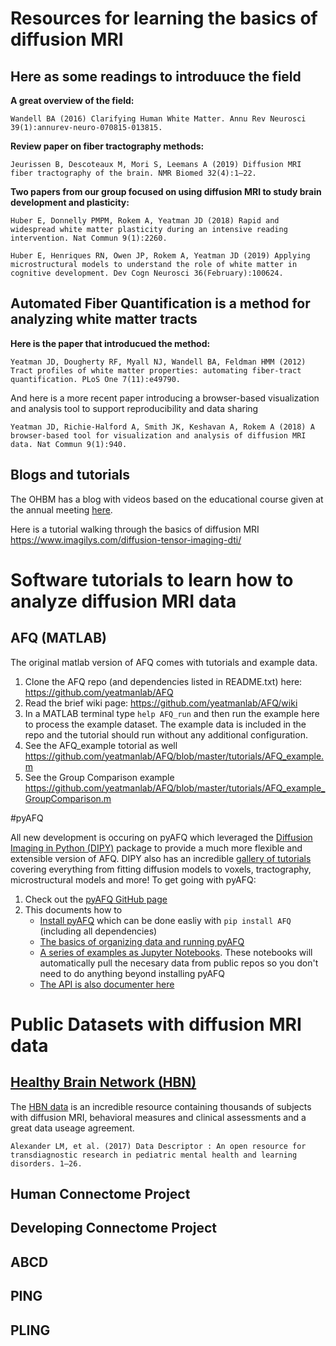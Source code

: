 # Resources for learning the basics of diffusion MRI

## Here as some readings to introduuce the field

**A great overview of the field:**

    Wandell BA (2016) Clarifying Human White Matter. Annu Rev Neurosci 39(1):annurev-neuro-070815-013815.

**Review paper on fiber tractography methods:**

    Jeurissen B, Descoteaux M, Mori S, Leemans A (2019) Diffusion MRI fiber tractography of the brain. NMR Biomed 32(4):1–22.

**Two papers from our group focused on using diffusion MRI to study brain development and plasticity:**

    Huber E, Donnelly PMPM, Rokem A, Yeatman JD (2018) Rapid and widespread white matter plasticity during an intensive reading intervention. Nat Commun 9(1):2260.

    Huber E, Henriques RN, Owen JP, Rokem A, Yeatman JD (2019) Applying microstructural models to understand the role of white matter in cognitive development. Dev Cogn Neurosci 36(February):100624.

## Automated Fiber Quantification is a method for analyzing white matter tracts

**Here is the paper that introducued the method:**

    Yeatman JD, Dougherty RF, Myall NJ, Wandell BA, Feldman HMM (2012) Tract profiles of white matter properties: automating fiber-tract quantification. PLoS One 7(11):e49790.

And here is a more recent paper introducing a browser-based visualization and analysis tool to support reproducibility and data sharing

    Yeatman JD, Richie-Halford A, Smith JK, Keshavan A, Rokem A (2018) A browser-based tool for visualization and analysis of diffusion MRI data. Nat Commun 9(1):940.

## Blogs and tutorials

The OHBM has a blog with videos based on the educational course given at the
annual meeting [here](https://www.ohbmbrainmappingblog.com/blog/ohbm-ondemand-how-to-diffusion-mri).

Here is a tutorial walking through the basics of diffusion MRI
https://www.imagilys.com/diffusion-tensor-imaging-dti/

# Software tutorials to learn how to analyze diffusion MRI data

## AFQ (MATLAB)

The original matlab version of AFQ comes with tutorials and example data. 

1) Clone the AFQ repo (and dependencies listed in README.txt) here: https://github.com/yeatmanlab/AFQ
2) Read the brief wiki page: https://github.com/yeatmanlab/AFQ/wiki
3) In a MATLAB terminal type `help AFQ_run` and then run the example here to process the example dataset. The example data is included in the repo and the tutorial should run without any additional configuration.
4) See the AFQ_example totorial as well https://github.com/yeatmanlab/AFQ/blob/master/tutorials/AFQ_example.m
5) See the Group Comparison example https://github.com/yeatmanlab/AFQ/blob/master/tutorials/AFQ_example_GroupComparison.m

#pyAFQ

All new development is occuring on pyAFQ which leveraged the [Diffusion Imaging in Python (DIPY)](https://dipy.org/) package to provide a much more flexible and extensible version of AFQ. DIPY also has an incredible [gallery of tutorials](https://dipy.org/tutorials/) covering everything from fitting diffusion models to voxels, tractography, microstructural models and more! To get going with pyAFQ:
1) Check out the [pyAFQ GitHub page](https://yeatmanlab.github.io/pyAFQ/)
2) This documents how to
   * [Install pyAFQ](https://yeatmanlab.github.io/pyAFQ/installation_guide.html) which can be done easliy with `pip install AFQ` (including all dependencies)
   * [The basics of organizing data and running pyAFQ](https://yeatmanlab.github.io/pyAFQ/usage.html)
   * [A series of examples as Jupyter Notebooks](https://yeatmanlab.github.io/pyAFQ/auto_examples/index.html). These notebooks will automatically pull the necesary data from public repos so you don't need to do anything beyond installing pyAFQ
   * [The API is also documenter here](https://yeatmanlab.github.io/pyAFQ/autoapi/index.html)

# Public Datasets with diffusion MRI data

## [Healthy Brain Network (HBN)](http://fcon_1000.projects.nitrc.org/indi/cmi_healthy_brain_network/)
The [HBN data](http://fcon_1000.projects.nitrc.org/indi/cmi_healthy_brain_network/) is an incredible resource containing thousands of subjects with diffusion MRI, behavioral measures and clinical assessments and a great data useage agreement.
    
    Alexander LM, et al. (2017) Data Descriptor : An open resource for transdiagnostic research in pediatric mental health and learning disorders. 1–26.

## Human Connectome Project

## Developing Connectome Project

## ABCD

## PING

## PLING


